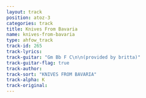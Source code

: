 ```yaml
---
layout: track
position: atoz-3
categories: track
title: Knives From Bavaria
name: knives-from-bavaria
type: ahfow_track
track-id: 265
track-lyrics: 
track-guitar: "Gm Bb F C\n\n(provided by britta)"
track-guitar-flag: true
track-author: 
track-sort: "KNIVES FROM BAVARIA"
track-alpha: K
track-original: 
---
```

